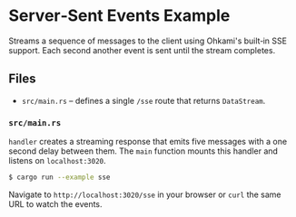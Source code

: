 # Server‑Sent Events Example

Streams a sequence of messages to the client using Ohkami's built‑in SSE
support.  Each second another event is sent until the stream completes.

## Files

- `src/main.rs` – defines a single `/sse` route that returns `DataStream`.

### `src/main.rs`

`handler` creates a streaming response that emits five messages with a one
second delay between them. The `main` function mounts this handler and listens
on `localhost:3020`.

```bash
$ cargo run --example sse
```

Navigate to `http://localhost:3020/sse` in your browser or `curl` the same URL to
watch the events.
